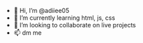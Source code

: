 - 👋 Hi, I’m @adiiee05
- 🌱 I’m currently learning html, js, css
- 💞️ I’m looking to collaborate on live projects
- 📫 dm me

<!---
adiiee05/adiiee05 is a ✨ special ✨ repository because its `README.md` (this file) appears on your GitHub profile.
You can click the Preview link to take a look at your changes.
--->
